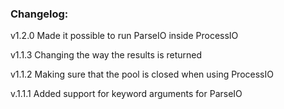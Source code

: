 ### Changelog:
v1.2.0
Made it possible to run ParseIO inside ProcessIO

v1.1.3
Changing the way the results is returned

v1.1.2
Making sure that the pool is closed when using ProcessIO

v.1.1.1
Added support for keyword arguments for ParseIO